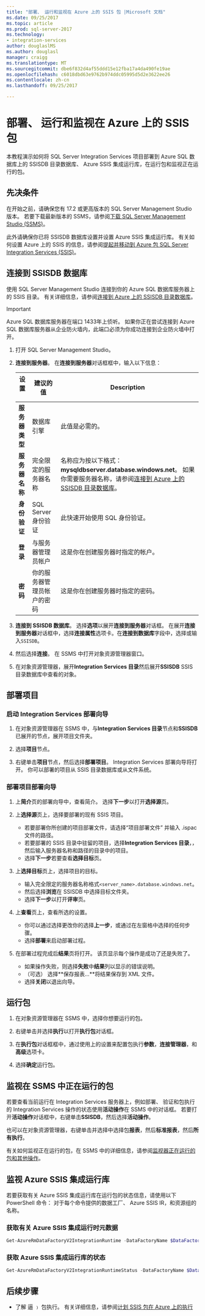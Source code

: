 ```yaml
---
title: "部署、 运行和监视在 Azure 上的 SSIS 包 |Microsoft 文档"
ms.date: 09/25/2017
ms.topic: article
ms.prod: sql-server-2017
ms.technology:
- integration-services
author: douglaslMS
ms.author: douglasl
manager: craigg
ms.translationtype: MT
ms.sourcegitcommit: dbe6f832d4af55ddd15e12fba17a4da490fe19ae
ms.openlocfilehash: c6018dbd63e9762b974ddc05995d5d2e3622ee26
ms.contentlocale: zh-cn
ms.lasthandoff: 09/25/2017

---
```

# <a name="deploy-run-and-monitor-an-ssis-package-on-azure"></a>部署、 运行和监视在 Azure 上的 SSIS 包
本教程演示如何将 SQL Server Integration Services 项目部署到 Azure SQL 数据库上的 SSISDB 目录数据库、 Azure SSIS 集成运行库，在运行包和监视正在运行的包。

## <a name="prerequisites"></a>先决条件

在开始之前，请确保您有 17.2 或更高版本的 SQL Server Management Studio 版本。 若要下载最新版本的 SSMS，请参阅[下载 SQL Server Management Studio (SSMS)](https://docs.microsoft.com/sql/ssms/download-sql-server-management-studio-ssms)。

此外请确保你已将 SSISDB 数据库设置并设置 Azure SSIS 集成运行库。 有关如何设置 Azure 上的 SSIS 的信息，请参阅[提起并移动到 Azure 包 SQL Server Integration Services (SSIS)](/azure/data-factory/quickstart-lift-shift-ssis-packages-powershell.md)。

## <a name="connect-to-the-ssisdb-database"></a>连接到 SSISDB 数据库

使用 SQL Server Management Studio 连接到你的 Azure SQL 数据库服务器上的 SSIS 目录。 有关详细信息，请参阅[连接到 Azure 上的 SSISDB 目录数据库](ssis-azure-connect-to-catalog-database.md)。

> [!IMPORTANT]
> Azure SQL 数据库服务器在端口 1433年上侦听。 如果你正在尝试连接到 Azure SQL 数据库服务器从企业防火墙内，此端口必须为你成功连接到企业防火墙中打开。

1. 打开 SQL Server Management Studio。

2. **连接到服务器**。 在**连接到服务器**对话框框中，输入以下信息：

   | 设置       | 建议的值 | Description | 
   | ------------ | ------------------ | ------------------------------------------------- | 
   | **服务器类型** | 数据库引擎 | 此值是必需的。 |
   | **服务器名称** | 完全限定的服务器名称 | 名称应为按以下格式： **mysqldbserver.database.windows.net**。 如果你需要服务器名称，请参阅[连接到 Azure 上的 SSISDB 目录数据库](ssis-azure-connect-to-catalog-database.md)。 |
   | **身份验证** | SQL Server 身份验证 | 此快速开始使用 SQL 身份验证。 |
   | **登录** | 与服务器管理员帐户 | 这是你在创建服务器时指定的帐户。 |
   | **密码** | 你的服务器管理员帐户的密码 | 这是你在创建服务器时指定的密码。 |

3. **连接到 SSISDB 数据库**。 选择**选项**以展开**连接到服务器**对话框。 在展开**连接到服务器**对话框中，选择**连接属性**选项卡。在**连接到数据库**字段中，选择或输入`SSISDB`。

4. 然后选择**连接**。 在 SSMS 中打开对象资源管理器窗口。 

5. 在对象资源管理器，展开**Integration Services 目录**然后展开**SSISDB** SSIS 目录数据库中查看的对象。

## <a name="deploy-a-project"></a>部署项目

### <a name="start-the-integration-services-deployment-wizard"></a>启动 Integration Services 部署向导
1. 在对象资源管理器在 SSMS 中，与**Integration Services 目录**节点和**SSISDB**已展开的节点，展开项目文件夹。

2.  选择**项目**节点。

3.  右键单击**项目**节点，然后选择**部署项目**。 Integration Services 部署向导将打开。 你可以部署的项目从 SSIS 目录数据库或从文件系统。

### <a name="deploy-a-project-with-the-deployment-wizard"></a>部署项目部署向导
1. 上**简介**页的部署向导中，查看简介。 选择**下一步**以打开**选择源**页。

2. 上**选择源**页上，选择要部署的现有 SSIS 项目。
    -   若要部署你所创建的项目部署文件，请选择“项目部署文件”  并输入 .ispac 文件的路径。
    -   若要部署的 SSIS 目录中驻留的项目，选择**Integration Services 目录**，，然后输入服务器名称和路径的目录中的项目。
    -   选择**下一步**若要查看**选择目标**页。
  
3.  上**选择目标**页上，选择项目的目标。
    -   输入完全限定的服务器名称格式`<server_name>.database.windows.net`。
    -   然后选择**浏览**在 SSISDB 中选择目标文件夹。
    -   选择**下一步**以打开**评审**页。  
  
4.  上**查看**页上，查看所选的设置。
    -   你可以通过选择更改你的选择**上一步**，或通过在左窗格中选择的任何步骤。
    -   选择**部署**来启动部署过程。
  
5.  在部署过程完成后**结果**页将打开。 该页显示每个操作是成功了还是失败了。
    -   如果操作失败，则选择**失败**中**结果**列以显示的错误说明。
    -   （可选） 选择**保存报表...**将结果保存到 XML 文件。
    -   选择**关闭**以退出向导。

## <a name="run-a-package"></a>运行包

1. 在对象资源管理器在 SSMS 中，选择你想要运行的包。

2. 右键单击并选择**执行**以打开**执行包**对话框。

3.  在**执行包**对话框框中，通过使用上的设置来配置包执行**参数**，**连接管理器**，和**高级**选项卡。

4.  选择**确定**运行包。

## <a name="monitor-the-running-package-in-ssms"></a>监视在 SSMS 中正在运行的包

若要查看当前运行在 Integration Services 服务器上，例如部署、 验证和包执行的 Integration Services 操作的状态使用**活动操作**在 SSMS 中的对话框。 若要打开**活动操作**对话框中，右键单击**SSISDB**，然后选择**活动操作**。

也可以在对象资源管理器，右键单击并选择中选择包**报表**，然后**标准报表**，然后**所有执行**。

有关如何监视正在运行的包，在 SSMS 中的详细信息，请参阅[监视器正在运行的包和其他操作](https://docs.microsoft.com/en-us/sql/integration-services/performance/monitor-running-packages-and-other-operations)。

## <a name="monitor-the-azure-ssis-integration-runtime"></a>监视 Azure SSIS 集成运行库

若要获取有关 Azure SSIS 集成运行库在运行包的状态信息，请使用以下 PowerShell 命令： 对于每个命令提供的数据工厂、 Azure SSIS IR，和资源组的名称。

### <a name="get-metadata-about-the-azure-ssis-integration-runtime"></a>获取有关 Azure SSIS 集成运行时元数据

```powershell
Get-AzureRmDataFactoryV2IntegrationRuntime -DataFactoryName $DataFactoryName -Name $AzureSsisIRName -ResourceGroupName $ResourceGroupName
```

### <a name="get-the-status-of-the-azure-ssis-integration-runtime"></a>获取 Azure SSIS 集成运行库的状态

```powershell
Get-AzureRmDataFactoryV2IntegrationRuntimeStatus -DataFactoryName $DataFactoryName -Name $AzureSsisIRName -ResourceGroupName $ResourceGroupName
```

## <a name="next-steps"></a>后续步骤
- 了解 逼 ﹚ 包执行。 有关详细信息，请参阅[计划 SSIS 包在 Azure 上的执行](ssis-azure-schedule-packages.md)


